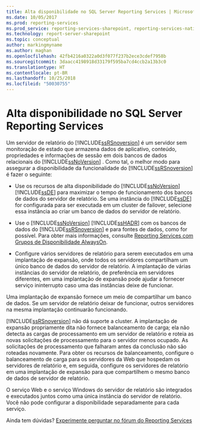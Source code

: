 ```yaml
---
title: Alta disponibilidade no SQL Server Reporting Services | Microsoft Docs
ms.date: 10/05/2017
ms.prod: reporting-services
ms.prod_service: reporting-services-sharepoint, reporting-services-native
ms.technology: report-server-sharepoint
ms.topic: conceptual
author: markingmyname
ms.author: maghan
ms.openlocfilehash: 42fb4216a0322a0d3f077f237b2ece3cdef7958b
ms.sourcegitcommit: 3daacc4198918d33179f595ba7cd4ccb2a13b3c0
ms.translationtype: HT
ms.contentlocale: pt-BR
ms.lasthandoff: 10/25/2018
ms.locfileid: "50030755"
---
```

# <a name="high-availability-in-sql-server-reporting-services"></a>Alta disponibilidade no SQL Server Reporting Services

Um servidor de relatório do [!INCLUDE[ssRSnoversion](../../includes/ssrsnoversion-md.md)] é um servidor sem monitoração de estado que armazena dados de aplicativo, conteúdo, propriedades e informações de sessão em dois bancos de dados relacionais do [!INCLUDE[ssNoVersion](../../includes/ssnoversion-md.md)] . Como tal, o melhor modo para assegurar a disponibilidade da funcionalidade do [!INCLUDE[ssRSnoversion](../../includes/ssrsnoversion-md.md)] é fazer o seguinte:  
  
-   Use os recursos de alta disponibilidade do [!INCLUDE[ssNoVersion](../../includes/ssnoversion-md.md)] [!INCLUDE[ssDE](../../includes/ssde-md.md)] para maximizar o tempo de funcionamento dos bancos de dados do servidor de relatório. Se uma instância do [!INCLUDE[ssDE](../../includes/ssde-md.md)] for configurada para ser executada em um cluster de failover, selecione essa instância ao criar um banco de dados do servidor de relatório.  
  
-   Use o [!INCLUDE[ssNoVersion](../../includes/ssnoversion-md.md)] [!INCLUDE[ssHADR](../../includes/sshadr-md.md)] com os bancos de dados do [!INCLUDE[ssRSnoversion](../../includes/ssrsnoversion-md.md)] e para fontes de dados, como for possível. Para obter mais informações, consulte [Reporting Services com Grupos de Disponibilidade AlwaysOn](../../database-engine/availability-groups/windows/reporting-services-with-always-on-availability-groups-sql-server.md).  
  
-   Configure vários servidores de relatório para serem executados em uma implantação de expansão, onde todos os servidores compartilham um único banco de dados do servidor de relatório. A implantação de várias instâncias do servidor de relatório, de preferência em servidores diferentes, em uma implantação de expansão pode ajudar a fornecer serviço ininterrupto caso uma das instâncias deixe de funcionar.  
  
 Uma implantação de expansão fornece um meio de compartilhar um banco de dados. Se um servidor de relatório deixar de funcionar, outros servidores na mesma implantação continuarão funcionando.  
  
 [!INCLUDE[ssRSnoversion](../../includes/ssrsnoversion-md.md)] não dá suporte a cluster. A implantação de expansão propriamente dita não fornece balanceamento de carga; ela não detecta as cargas de processamento em um servidor de relatório e roteia as novas solicitações de processamento para o servidor menos ocupado. As solicitações de processamento que falharam antes da conclusão não são roteadas novamente. Para obter os recursos de balanceamento, configure o balanceamento de carga para os servidores da Web que hospedam os servidores de relatório e, em seguida, configure os servidores de relatório em uma implantação de expansão para que compartilhem o mesmo banco de dados de servidor de relatório.  
  
 O serviço Web e o serviço Windows do servidor de relatório são integrados e executados juntos como uma única instância do servidor de relatório. Você não pode configurar a disponibilidade separadamente para cada serviço.  

Ainda tem dúvidas? [Experimente perguntar no fórum do Reporting Services](https://go.microsoft.com/fwlink/?LinkId=620231)
